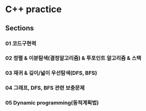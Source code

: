 # C++ practice

## Sections

### 01 코드구현력

### 02 정렬 & 이분탐색(결정알고리즘) & 투포인트 알고리즘 & 스택

### 03 재귀 & 깊이/넓이 우선탐색(DFS, BFS)

### 04 그래프, DFS, BFS 관련 보충문제

### 05 Dynamic programming(동적계획법)
